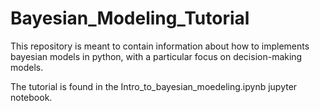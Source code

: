 # Bayesian_Modeling_Tutorial
This repository is meant to contain information about how to implements bayesian models in python, with a particular focus on decision-making models.

The tutorial is found in the Intro_to_bayesian_moedeling.ipynb jupyter notebook.


